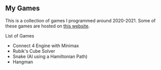 ## My Games

This is a collection of games I programmed around 2020-2021.
Some of these games are hosted on [this website](https://games.rithwikg.com).

List of Games
* Connect 4 Engine with Minimax
* Rubik's Cube Solver
* Snake (AI using a Hamiltonian Path)
* Hangman